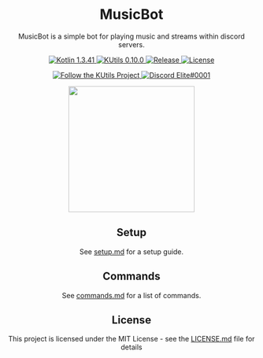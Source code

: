 <div align="center">

# MusicBot
MusicBot is a simple bot for playing music and streams within discord servers.
</div>
<p align="center">
  <a href="https://kotlinlang.org/">
    <img src="https://img.shields.io/badge/Kotlin-1.3.41-blue.svg" alt="Kotlin 1.3.41">
  </a>
  <a href="https://gitlab.com/Aberrantfox/KUtils">
    <img src="https://img.shields.io/badge/KUtils-0.10.0-blue.svg" alt="KUtils 0.10.0">
  </a>
  <a href="https://GitHub.com/CFerg/MusicBot/releases/">
    <img src="https://img.shields.io/github/release/CFerg/MusicBot.svg" alt="Release">
  </a>
  <a href="LICENSE.md">
    <img src="https://img.shields.io/github/license/CFerg/MusicBot.svg" alt="License">
  </a>
</p>
<p align="center">
  <a href="https://discord.gg/REZVVjA">
    <img src="https://img.shields.io/discord/453208597082406912?logo=discord" alt="Follow the KUtils Project">
  </a>
  <a href="https://discordapp.com/users/167417801873555456/">
    <img src="https://img.shields.io/badge/Discord-Elite%230001-lightgrey.svg" alt="Discord Elite#0001">
  </a>
</p>
<p align="center">
  <img src="https://i.imgur.com/S5EZ3l0.png" width="256">
</p>
<div align="center">

## Setup
See [setup.md](setup.md) for a setup guide.

## Commands
See [commands.md](commands.md) for a list of commands.

## License
This project is licensed under the MIT License - see the [LICENSE.md](LICENSE.md) file for details
</div>
